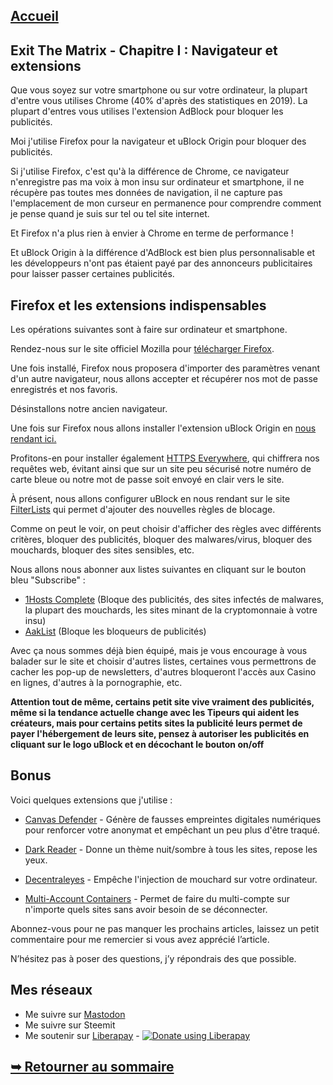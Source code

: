 ## [Accueil](https://the-mer0vingian.github.io/exit-the-matrix/)

## Exit The Matrix - Chapitre I : Navigateur et extensions

Que vous soyez sur votre smartphone ou sur votre ordinateur, la plupart d'entre vous utilises Chrome (40% d'après des statistiques en 2019). La plupart d'entres vous utilises l'extension AdBlock pour bloquer les publicités.

Moi j'utilise Firefox pour la navigateur et uBlock Origin pour bloquer des publicités.

Si j'utilise Firefox, c'est qu'à la différence de Chrome, ce navigateur n'enregistre pas ma voix à mon insu sur ordinateur et smartphone, il ne récupère pas toutes mes données de navigation, il ne capture pas l'emplacement de mon curseur en permanence pour comprendre comment je pense quand je suis sur tel ou tel site internet. 

Et Firefox n'a plus rien à envier à Chrome en terme de performance !

Et uBlock Origin à la différence d'AdBlock est bien plus personnalisable et les développeurs n'ont pas étaient payé par des annonceurs publicitaires pour laisser passer certaines publicités.



## Firefox et les extensions indispensables

Les opérations suivantes sont à faire sur ordinateur et smartphone.

Rendez-nous sur le site officiel Mozilla pour [télécharger Firefox](https://www.mozilla.org/fr/firefox/download/thanks/).

Une fois installé, Firefox nous proposera d'importer des paramètres venant d'un autre navigateur, nous allons accepter et récupérer nos mot de passe enregistrés et nos favoris.

Désinstallons notre ancien navigateur.

Une fois sur Firefox nous allons installer l'extension uBlock Origin en [nous rendant ici.](https://addons.mozilla.org/fr/firefox/addon/ublock-origin/)

Profitons-en pour installer également [HTTPS Everywhere](https://addons.mozilla.org/fr/firefox/addon/https-everywhere/), qui chiffrera nos requêtes web, évitant ainsi que sur un site peu sécurisé notre numéro de carte bleue ou notre mot de passe soit envoyé en clair vers le site.

À présent, nous allons configurer uBlock en nous rendant sur le site [FilterLists](https://filterlists.com/) qui permet d'ajouter des nouvelles règles de blocage. 

Comme on peut le voir, on peut choisir d'afficher des règles avec différents critères, bloquer des publicités, bloquer des malwares/virus, bloquer des mouchards, bloquer des sites sensibles, etc.

Nous allons nous abonner aux listes suivantes en cliquant sur le bouton bleu "Subscribe" :

- [1Hosts Complete](https://filterlists.com/lists/1hosts-complete) (Bloque des publicités, des sites infectés de malwares, la plupart des mouchards, les sites minant de la cryptomonnaie à votre insu)
- [AakList](https://filterlists.com/lists/aaklist-anti-adblock-killer) (Bloque les bloqueurs de publicités)

Avec ça nous sommes déjà bien équipé, mais je vous encourage à vous balader sur le site et choisir d'autres listes, certaines vous permettrons de cacher les pop-up de newsletters, d'autres bloqueront l'accès aux Casino en lignes, d'autres à la pornographie, etc.

**Attention tout de même, certains petit site vive vraiment des publicités, même si la tendance actuelle change avec les Tipeurs qui aident les créateurs, mais pour certains petits sites la publicité leurs permet de payer l'hébergement de leurs site, pensez à autoriser les publicités en cliquant sur le logo uBlock et en décochant le bouton on/off**

## Bonus

Voici quelques extensions que j'utilise :

- [Canvas Defender](https://addons.mozilla.org/en-US/firefox/addon/no-canvas-fingerprinting/) - Génère de fausses empreintes digitales numériques pour renforcer votre anonymat et empêchant un peu plus d'être traqué.

- [Dark Reader](https://addons.mozilla.org/en-US/firefox/addon/darkreader/) - Donne un thème nuit/sombre à tous les sites, repose les yeux.

- [Decentraleyes](https://addons.mozilla.org/en-US/firefox/addon/decentraleyes/) - Empêche l'injection de mouchard sur votre ordinateur.
- [Multi-Account Containers](https://addons.mozilla.org/en-US/firefox/addon/multi-account-containers/) - Permet de faire du multi-compte sur n'importe quels sites sans avoir besoin de se déconnecter.







Abonnez-vous pour ne pas manquer les prochains articles, laissez un petit commentaire pour me remercier si vous avez apprécié l’article.

N’hésitez pas à poser des questions, j’y répondrais des que possible.

## Mes réseaux
 - Me suivre sur <a rel="me" href="https://mastodon.social/@themerovingian">Mastodon</a>
 - Me suivre sur Steemit
 - Me soutenir sur [Liberapay](https://liberapay.com/The-Merovingian) - <script src="https://liberapay.com/The-Merovingian/widgets/button.js"></script>
<noscript><a href="https://liberapay.com/The-Merovingian/donate"><img alt="Donate using Liberapay" src="https://liberapay.com/assets/widgets/donate.svg"></a></noscript>
## [➥ Retourner au sommaire](https://the-mer0vingian.github.io/exit-the-matrix/)
